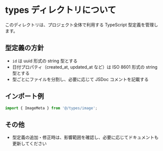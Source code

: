 # types ディレクトリについて

このディレクトリは、プロジェクト全体で利用する TypeScript 型定義を管理します。

## 型定義の方針

- `id` は uuid 形式の string 型とする
- 日付プロパティ（created_at, updated_at など）は ISO 8601 形式の string 型とする
- 型ごとにファイルを分割し、必要に応じて JSDoc コメントを記載する

## インポート例

```ts
import { ImageMeta } from '@/types/image';
```

## その他

- 型定義の追加・修正時は、影響範囲を確認し、必要に応じてドキュメントも更新してください
